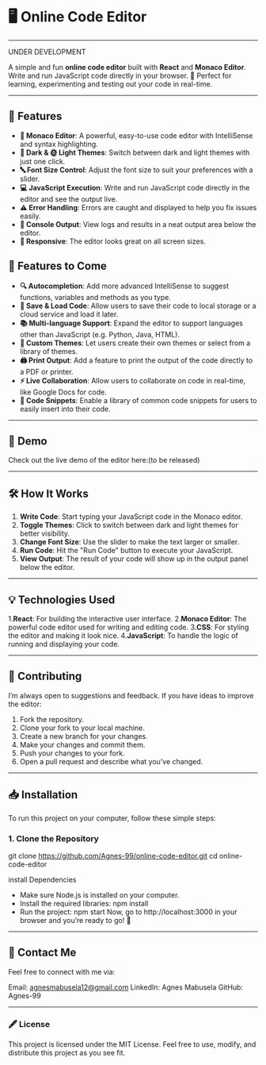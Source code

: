 
# 🖥️ Online Code Editor
---
UNDER DEVELOPMENT

A simple and fun **online code editor** built with **React** and **Monaco Editor**. Write and run JavaScript code directly in your browser. 🎉 Perfect for learning, experimenting and testing out your code in real-time.

---

## 🚀 Features

- **📝 Monaco Editor**: A powerful, easy-to-use code editor with IntelliSense and syntax highlighting.
- **🌙 Dark & 🌞 Light Themes**: Switch between dark and light themes with just one click.
- **🔤 Font Size Control**: Adjust the font size to suit your preferences with a slider.
- **💻 JavaScript Execution**: Write and run JavaScript code directly in the editor and see the output live.
- **⚠️ Error Handling**: Errors are caught and displayed to help you fix issues easily.
- **📜 Console Output**: View logs and results in a neat output area below the editor.
- **📱 Responsive**: The editor looks great on all screen sizes.

## 🔮 Features to Come

- **🔍 Autocompletion**: Add more advanced IntelliSense to suggest functions, variables and methods as you type.
- **💾 Save & Load Code**: Allow users to save their code to local storage or a cloud service and load it later.
- **📚 Multi-language Support**: Expand the editor to support languages other than JavaScript (e.g. Python, Java, HTML).
- **🎨 Custom Themes**: Let users create their own themes or select from a library of themes.
- **🖨️ Print Output**: Add a feature to print the output of the code directly to a PDF or printer.
- **⚡ Live Collaboration**: Allow users to collaborate on code in real-time, like Google Docs for code.
- **💬 Code Snippets**: Enable a library of common code snippets for users to easily insert into their code.

---

## 👀 Demo

Check out the live demo of the editor here:(to be released)

---

## 🛠️ How It Works

1. **Write Code**: Start typing your JavaScript code in the Monaco editor.
2. **Toggle Themes**: Click to switch between dark and light themes for better visibility.
3. **Change Font Size**: Use the slider to make the text larger or smaller.
4. **Run Code**: Hit the "Run Code" button to execute your JavaScript.
5. **View Output**: The result of your code will show up in the output panel below the editor.

---
## 💡 Technologies Used
1.**React**: For building the interactive user interface.
2.**Monaco Editor**: The powerful code editor used for writing and editing code.
3.**CSS**: For styling the editor and making it look nice.
4.**JavaScript**: To handle the logic of running and displaying your code.

---
## 🤝 Contributing
I’m always open to suggestions and feedback. If you have ideas to improve the editor:

1. Fork the repository.
2. Clone your fork to your local machine.
3. Create a new branch for your changes.
4. Make your changes and commit them.
5. Push your changes to your fork.
6. Open a pull request and describe what you’ve changed.

---
## 📥 Installation

To run this project on your computer, follow these simple steps:

### 1. Clone the Repository

git clone https://github.com/Agnes-99/online-code-editor.git
cd online-code-editor

install Dependencies
- Make sure Node.js is  installed on your computer.
- Install the required libraries: npm install
- Run the project: npm start
Now, go to http://localhost:3000 in your browser and you’re ready to go! 🎉

---
## 📩 Contact Me
Feel free to connect with me via:

Email: agnesmabusela12@gmail.com
LinkedIn: Agnes Mabusela
GitHub: Agnes-99

---
### 🖋️ License
This project is licensed under the MIT License. Feel free to use, modify, and distribute this project as you see fit.